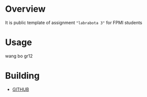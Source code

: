 # Overview


It is public template of assignment `"labrabota 3"` for FPMI students


# Usage


wang bo gr12


# Building


* [GITHUB](https//github.com/belsdx/lab2-task1-gr12-belsdx/blob/master/src/main.c)

